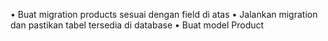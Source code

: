 •	Buat migration products sesuai dengan field di atas
•	Jalankan migration dan pastikan tabel tersedia di database
•	Buat model Product